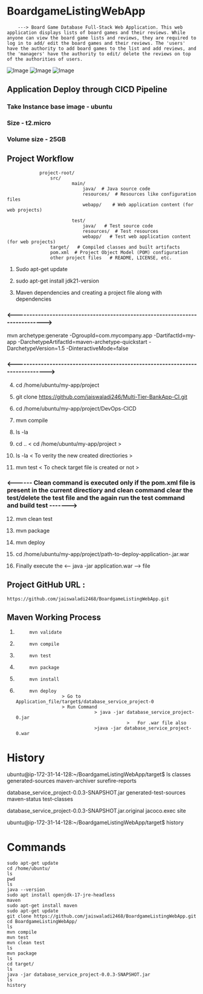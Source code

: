 # BoardgameListingWebApp

		---> Board Game Database Full-Stack Web Application. This web application displays lists of board games and their reviews. While anyone can view the board game lists and reviews, they are required to log in to add/ edit the board games and their reviews. The 'users' have the authority to add board games to the list and add reviews, and the 'managers' have the authority to edit/ delete the reviews on top of the authorities of users. 


![Image](https://github.com/user-attachments/assets/ed06d7e5-1aad-463e-baf4-154e071850c2)
![Image](https://github.com/user-attachments/assets/8b35582a-a42b-4157-b22c-f24d57336466)
![Image](https://github.com/user-attachments/assets/6dbc420c-5be6-47c0-879b-b7269d7e31ea)


## Application Deploy through CICD Pipeline 

### Take Instance base image - ubuntu 
### Size - t2.micro
### Volume size - 25GB


##  Project Workflow
				project-root/
					src/
							main/
								java/  # Java source code 
								resources/  # Resources like configuration files 
								webapp/    # Web application content (for web projects)
 
							test/
								java/   # Test source code 
								resources/  # Test resources 
								webapp/   # Test web application content (for web projects) 
					target/   # Compiled classes and built artifacts 
					pom.xml  # Project Object Model (POM) configuration  
					other project files   # README, LICENSE, etc.

1. Sudo apt-get update

2. sudo apt-get install jdk21-version


3. Maven dependencies and creating a project file along with dependencies
### <---------------------------------------------------------------------------->
mvn archetype:generate -DgroupId=com.mycompany.app -DartifactId=my-app -DarchetypeArtifactId=maven-archetype-quickstart -DarchetypeVersion=1.5 -DinteractiveMode=false


### <----------------------------------------------------------------------------->
4. cd /home/ubuntu/my-app/project

5. git clone https://github.com/jaiswaladi246/Multi-Tier-BankApp-CI.git

6. cd /home/ubuntu/my-app/project/DevOps-CICD

7. mvn compile

8. ls -la   

9. cd ..  < cd /home/ubuntu/my-app/project >

10. ls -la  < To verity the new created directiories >

11. mvn test  < To check target file is created or not >

### <------ Clean command is executed only if the pom.xml file is present in the current directiory and  clean command clear the test/delete the test file and the again run the test command and build test ------->

12. mvn clean test  

13. mvn package

14. mvn deploy

15.  cd /home/ubuntu/my-app/project/path-to-deploy-application-.jar.war

16. Finally execute the <-- java -jar application.war  --> file



## Project GitHub URL :

	https://github.com/jaiswaladi2468/BoardgameListingWebApp.git

## Maven Working Process 

1.			mvn validate
2.			mvn compile
3.			mvn test
4.			mvn package
5.			mvn install
6.			mvn deploy
						> Go to Application_file/target$/database_service_project-0
						> Run Command 
									> java -jar database_service_project-0.jar
												>	For .war file also
									>java -jar database_service_project-0.war
											

# History 

ubuntu@ip-172-31-14-128:~/BoardgameListingWebApp/target$ ls
classes                                               generated-sources       maven-archiver  surefire-reports

database_service_project-0.0.3-SNAPSHOT.jar           generated-test-sources  maven-status    test-classes

database_service_project-0.0.3-SNAPSHOT.jar.original  jacoco.exec             site


ubuntu@ip-172-31-14-128:~/BoardgameListingWebApp/target$ history

# Commands

	sudo apt-get update
	cd /home/ubuntu/
	ls
	pwd
	ls
	java --version
	sudo apt install openjdk-17-jre-headless
	maven
	sudo apt-get install maven
	sudo apt-get update
	git clone https://github.com/jaiswaladi2468/BoardgameListingWebApp.git
	cd BoardgameListingWebApp/
	ls
	mvn compile
	mvn test
	mvn clean test
	ls
	mvn package
	ls
	cd target/
	ls
	java -jar database_service_project-0.0.3-SNAPSHOT.jar
	ls
	history
